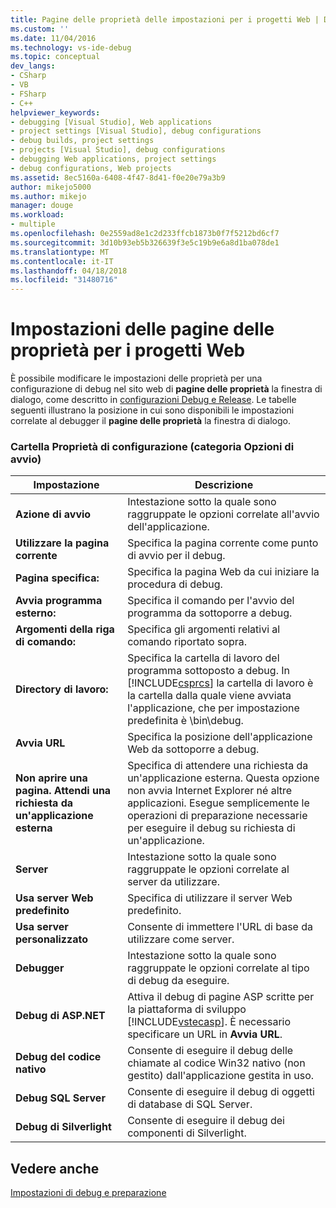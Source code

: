 ```yaml
---
title: Pagine delle proprietà delle impostazioni per i progetti Web | Documenti Microsoft
ms.custom: ''
ms.date: 11/04/2016
ms.technology: vs-ide-debug
ms.topic: conceptual
dev_langs:
- CSharp
- VB
- FSharp
- C++
helpviewer_keywords:
- debugging [Visual Studio], Web applications
- project settings [Visual Studio], debug configurations
- debug builds, project settings
- projects [Visual Studio], debug configurations
- debugging Web applications, project settings
- debug configurations, Web projects
ms.assetid: 8ec5160a-6408-4f47-8d41-f0e20e79a3b9
author: mikejo5000
ms.author: mikejo
manager: douge
ms.workload:
- multiple
ms.openlocfilehash: 0e2559ad8e1c2d233ffcb1873b0f7f5212bd6cf7
ms.sourcegitcommit: 3d10b93eb5b326639f3e5c19b9e6a8d1ba078de1
ms.translationtype: MT
ms.contentlocale: it-IT
ms.lasthandoff: 04/18/2018
ms.locfileid: "31480716"
---
```

# <a name="property-pages-settings-for-web-projects"></a>Impostazioni delle pagine delle proprietà per i progetti Web
È possibile modificare le impostazioni delle proprietà per una configurazione di debug nel sito web di **pagine delle proprietà** la finestra di dialogo, come descritto in [configurazioni Debug e Release](../debugger/how-to-set-debug-and-release-configurations.md). Le tabelle seguenti illustrano la posizione in cui sono disponibili le impostazioni correlate al debugger il **pagine delle proprietà** la finestra di dialogo.  
  
### <a name="configuration-properties-folder-start-options-category"></a>Cartella Proprietà di configurazione (categoria Opzioni di avvio)  
  
|**Impostazione**|**Descrizione**|  
|-----------------|---------------------|  
|**Azione di avvio**|Intestazione sotto la quale sono raggruppate le opzioni correlate all'avvio dell'applicazione.|  
|**Utilizzare la pagina corrente**|Specifica la pagina corrente come punto di avvio per il debug.|  
|**Pagina specifica:**|Specifica la pagina Web da cui iniziare la procedura di debug.|  
|**Avvia programma esterno:**|Specifica il comando per l'avvio del programma da sottoporre a debug.|  
|**Argomenti della riga di comando:**|Specifica gli argomenti relativi al comando riportato sopra.|  
|**Directory di lavoro:**|Specifica la cartella di lavoro del programma sottoposto a debug. In [!INCLUDE[csprcs](../data-tools/includes/csprcs_md.md)] la cartella di lavoro è la cartella dalla quale viene avviata l'applicazione, che per impostazione predefinita è \bin\debug.|  
|**Avvia URL**|Specifica la posizione dell'applicazione Web da sottoporre a debug.|  
|**Non aprire una pagina. Attendi una richiesta da un'applicazione esterna**|Specifica di attendere una richiesta da un'applicazione esterna. Questa opzione non avvia Internet Explorer né altre applicazioni. Esegue semplicemente le operazioni di preparazione necessarie per eseguire il debug su richiesta di un'applicazione.|  
|**Server**|Intestazione sotto la quale sono raggruppate le opzioni correlate al server da utilizzare.|  
|**Usa server Web predefinito**|Specifica di utilizzare il server Web predefinito.|  
|**Usa server personalizzato**|Consente di immettere l'URL di base da utilizzare come server.|  
|**Debugger**|Intestazione sotto la quale sono raggruppate le opzioni correlate al tipo di debug da eseguire.|  
|**Debug di ASP.NET**|Attiva il debug di pagine ASP scritte per la piattaforma di sviluppo [!INCLUDE[vstecasp](../code-quality/includes/vstecasp_md.md)]. È necessario specificare un URL in **Avvia URL**.|  
|**Debug del codice nativo**|Consente di eseguire il debug delle chiamate al codice Win32 nativo (non gestito) dall'applicazione gestita in uso.|  
|**Debug SQL Server**|Consente di eseguire il debug di oggetti di database di SQL Server.|  
|**Debug di Silverlight**|Consente di eseguire il debug dei componenti di Silverlight.|  
  
## <a name="see-also"></a>Vedere anche  
 [Impostazioni di debug e preparazione](../debugger/debugger-settings-and-preparation.md)